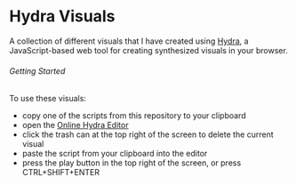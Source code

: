 # Hydra Visuals

A collection of different visuals that I have created using [Hydra](https://github.com/ojack/hydra), a JavaScript-based web tool for creating synthesized visuals in your browser.

###### Getting Started 

To use these visuals: 
- copy one of the scripts from this repository to your clipboard
- open the [Online Hydra Editor](https://hydra.ojack.xyz/)
- click the trash can at the top right of the screen to delete the current visual
- paste the script from your clipboard into the editor
- press the play button in the top right of the screen, or press CTRL+SHIFT+ENTER
